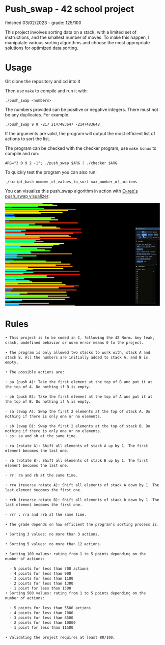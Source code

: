 # Push_swap - 42 school project
finished 03/02/2023 - grade: 125/100

This project involves sorting data on a stack, with a limited set of instructions, and the smallest number of moves. To make this happen, I manipulate various sorting algorithms and choose the most appropriate solutions for optimized data sorting.

# Usage

Git clone the repository and cd into it

Then use ```make``` to compile and run it with:

```shell
./push_swap <numbers>
```

The numbers provided can be positive or negative integers. There must not be any duplicates. For example:

```shell
./push_swap 9 0 -217 2147483647 -2147483648
```

If the arguments are valid, the program will output the most efficient list of actions to sort the list.

The program can be checked with the checker program, use ```make bonus``` to compile and run:

```shell
ARG="3 0 9 2 -1"; ./push_swap $ARG | ./checker $ARG
```

To quickly test the program you can also run:

```shell
./script_bash number_of_values_to_sort max_number_of_actions
```

You can visualize this push_swap algorithm in action with [O-reo's push_swap visualizer](https://github.com/o-reo/push_swap_visualizer):

![Push_swap visualization by mcombeau](https://github.com/mcombeau/push_swap/blob/main/subject/push_swap_visualization.gif)

# Rules
```
• This project is to be coded in C, following the 42 Norm. Any leak, crash, undefined behavior or norm error means 0 to the project.

• The program is only allowed two stacks to work with, stack A and stack B. All the numbers are initially added to stack A, and B is empty.

• The possible actions are:

◦ pa (push A): Take the first element at the top of B and put it at the top of A. Do nothing if B is empty.

◦ pb (push B): Take the first element at the top of A and put it at the top of B. Do nothing if A is empty.

◦ sa (swap A): Swap the first 2 elements at the top of stack A. Do nothing if there is only one or no elements.

◦ sb (swap B): Swap the first 2 elements at the top of stack B. Do nothing if there is only one or no elements.
◦ ss: sa and sb at the same time.

◦ ra (rotate A): Shift all elements of stack A up by 1. The first element becomes the last one.

◦ rb (rotate B): Shift all elements of stack B up by 1. The first element becomes the last one.

◦ rr: ra and rb at the same time.

◦ rra (reverse rotate A): Shift all elements of stack A down by 1. The last element becomes the first one.

◦ rrb (reverse rotate B): Shift all elements of stack b down by 1. The last element becomes the first one.

◦ rrr : rra and rrb at the same time.

• The grade depends on how efficient the program's sorting process is.
 
• Sorting 3 values: no more than 3 actions.

• Sorting 5 values: no more than 12 actions.

• Sorting 100 values: rating from 1 to 5 points depending on the number of actions:

  ◦ 5 points for less than 700 actions
  ◦ 4 points for less than 900
  ◦ 3 points for less than 1100
  ◦ 2 points for less than 1300
  ◦ 1 point for less than 1500
• Sorting 500 values: rating from 1 to 5 points depending on the number of actions:

  ◦ 5 points for less than 5500 actions
  ◦ 4 points for less than 7000
  ◦ 3 points for less than 8500
  ◦ 2 points for less than 10000
  ◦ 1 point for less than 11500

• Validating the project requires at least 80/100.
```
